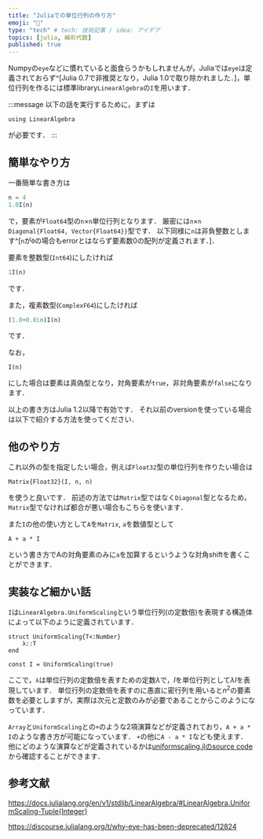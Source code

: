 ```yaml
---
title: "Juliaでの単位行列の作り方"
emoji: "👾"
type: "tech" # tech: 技術記事 / idea: アイデア
topics: [julia, 線形代数]
published: true
---
```


Numpyの`eye`などに慣れていると面食らうかもしれませんが，Juliaでは`eye`は定義されておらず^[Julia 0.7で非推奨となり，Julia 1.0で取り除かれました．]，単位行列を作るには標準library`LinearAlgebra`の`I`を用います．

:::message
以下の話を実行するために，まずは

```julia:
using LinearAlgebra
```

が必要です．
:::

## 簡単なやり方

一番簡単な書き方は

```julia
n = 4
1.0I(n)
```

で，要素が`Float64`型の`n`$\times$`n`単位行列となります．
厳密には`n`$\times$`n` `Diagonal{Float64, Vector{Float64}}`型です．
以下同様に`n`は非負整数とします^[`n`が`0`の場合もerrorとはならず要素数0の配列が定義されます．]．

要素を整数型(`Int64`)にしたければ

```julia
1I(n)
```

です．

また，複素数型(`ComplexF64`)にしたければ

```julia
(1.0+0.0im)I(n)
```

です．

なお，

```julia:
I(n)
```

にした場合は要素は真偽型となり，対角要素が`true`，非対角要素が`false`になります．

以上の書き方はJulia 1.2以降で有効です．
それ以前のversionを使っている場合は以下で紹介する方法を使ってください．

## 他のやり方

これ以外の型を指定したい場合，例えば`Float32`型の単位行列を作りたい場合は

```julia:
Matrix{Float32}(I, n, n)
```

を使うと良いです．
前述の方法では`Matrix`型ではなく`Diagonal`型となるため，`Matrix`型でなければ都合が悪い場合もこちらを使います．

また`I`の他の使い方として`A`を`Matrix`, `a`を数値型として

```julia:
A + a * I
```

という書き方でAの対角要素のみに`a`を加算するというような対角shiftを書くことができます．

## 実装など細かい話

`I`は`LinearAlgebra.UniformScaling`という単位行列(の定数倍)を表現する構造体によって以下のように定義されています．

```julia:
struct UniformScaling{T<:Number}
    λ::T
end
```

```julia:
const I = UniformScaling(true)
```

ここで，`λ`は単位行列の定数倍を表すための定数$\lambda$で，$I$を単位行列として$\lambda I$を表現しています．
単位行列の定数倍を表すのに愚直に密行列を用いると$n^2$の要素数を必要としますが，実際は次元と定数のみが必要であることからこのようになっています．

`Array`と`UniformScaling`との`+`のような2項演算などが定義されており，`A + a * I`のような書き方が可能になっています．
`+`の他に`A - a * I`なども使えます．
他にどのような演算などが定義されているかは[uniformscaling.jlのsource code](https://github.com/JuliaLang/julia/blob/master/stdlib/LinearAlgebra/src/uniformscaling.jl)
から確認することができます．

## 参考文献

https://docs.julialang.org/en/v1/stdlib/LinearAlgebra/#LinearAlgebra.UniformScaling-Tuple{Integer}

https://discourse.julialang.org/t/why-eye-has-been-deprecated/12824
